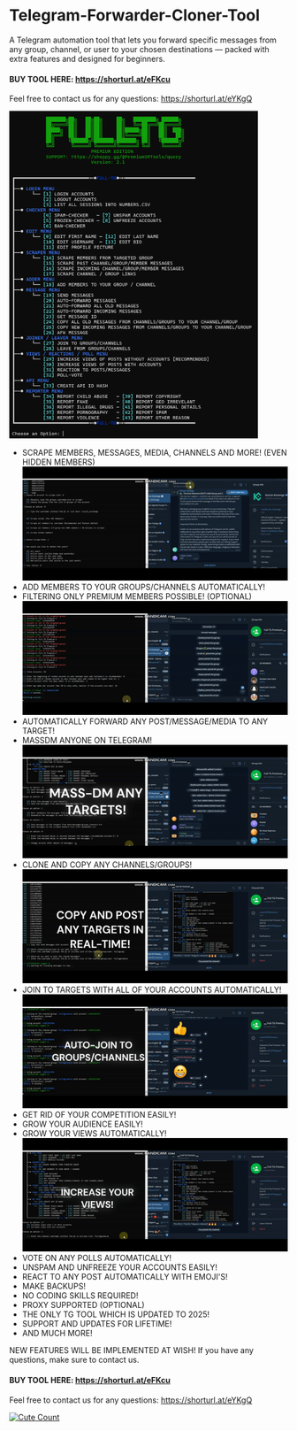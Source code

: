# Telegram-Forwarder-Cloner-Tool
A Telegram automation tool that lets you forward specific messages from any group, channel, or user to your chosen destinations — packed with extra features and designed for beginners.

#### BUY TOOL HERE: https://shorturl.at/eFKcu

Feel free to contact us for any questions: https://shorturl.at/eYKgQ

<img src='UI1.png' width='450'>

- SCRAPE MEMBERS, MESSAGES, MEDIA, CHANNELS AND MORE! (EVEN HIDDEN MEMBERS)
![](scrap.gif)
- ADD MEMBERS TO YOUR GROUPS/CHANNELS AUTOMATICALLY!
- FILTERING ONLY PREMIUM MEMBERS POSSIBLE! (OPTIONAL)
![](add.gif)
- AUTOMATICALLY FORWARD ANY POST/MESSAGE/MEDIA TO ANY TARGET!
- MASSDM ANYONE ON TELEGRAM!
![](mass.gif)
- CLONE AND COPY ANY CHANNELS/GROUPS!
![](copy.gif)
- JOIN TO TARGETS WITH ALL OF YOUR ACCOUNTS AUTOMATICALLY!
![](join.gif)
- GET RID OF YOUR COMPETITION EASILY!
- GROW YOUR AUDIENCE EASILY!
- GROW YOUR VIEWS AUTOMATICALLY!
![](view_post.gif)
- VOTE ON ANY POLLS AUTOMATICALLY!
- UNSPAM AND UNFREEZE YOUR ACCOUNTS EASILY!
- REACT TO ANY POST AUTOMATICALLY WITH EMOJI'S!
- MAKE BACKUPS!
- NO CODING SKILLS REQUIRED!
- PROXY SUPPORTED (OPTIONAL)
- THE ONLY TG TOOL WHICH IS UPDATED TO 2025!
- SUPPORT AND UPDATES FOR LIFETIME!
- AND MUCH MORE!

NEW FEATURES WILL BE IMPLEMENTED AT WISH!
If you have any questions, make sure to contact us.

#### BUY TOOL HERE: https://shorturl.at/eFKcu

Feel free to contact us for any questions: https://shorturl.at/eYKgQ

<a href="https://github.com/Telegram-Forward/Telegram-Forwarder-Tool"><img alt="Cute Count" src="https://count.getloli.com/get/@ToolFors4TG9?theme=asoul" /></a>

